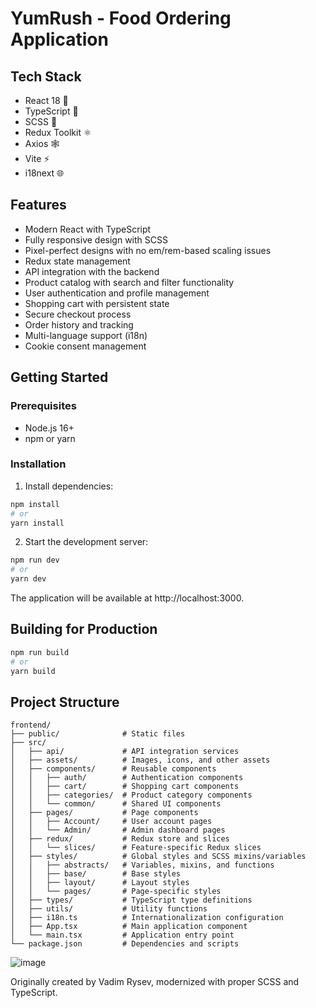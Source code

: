 # YumRush - Food Ordering Application

## Tech Stack

- React 18 🚀
- TypeScript 🔷
- SCSS 💅
- Redux Toolkit ⚛️
- Axios 🕸️
- Vite ⚡️
- i18next 🌐

## Features

- Modern React with TypeScript
- Fully responsive design with SCSS
- Pixel-perfect designs with no em/rem-based scaling issues
- Redux state management
- API integration with the backend
- Product catalog with search and filter functionality
- User authentication and profile management
- Shopping cart with persistent state
- Secure checkout process
- Order history and tracking
- Multi-language support (i18n)
- Cookie consent management

## Getting Started

### Prerequisites

- Node.js 16+ 
- npm or yarn

### Installation

1. Install dependencies:

```bash
npm install
# or
yarn install
```

2. Start the development server:

```bash
npm run dev
# or
yarn dev
```

The application will be available at http://localhost:3000.

## Building for Production

```bash
npm run build
# or
yarn build
```

## Project Structure

```
frontend/
├── public/              # Static files
├── src/
│   ├── api/             # API integration services
│   ├── assets/          # Images, icons, and other assets
│   ├── components/      # Reusable components
│   │   ├── auth/        # Authentication components
│   │   ├── cart/        # Shopping cart components
│   │   ├── categories/  # Product category components
│   │   └── common/      # Shared UI components
│   ├── pages/           # Page components
│   │   ├── Account/     # User account pages
│   │   └── Admin/       # Admin dashboard pages
│   ├── redux/           # Redux store and slices
│   │   └── slices/      # Feature-specific Redux slices
│   ├── styles/          # Global styles and SCSS mixins/variables
│   │   ├── abstracts/   # Variables, mixins, and functions
│   │   ├── base/        # Base styles
│   │   ├── layout/      # Layout styles
│   │   └── pages/       # Page-specific styles
│   ├── types/           # TypeScript type definitions
│   ├── utils/           # Utility functions
│   ├── i18n.ts          # Internationalization configuration
│   ├── App.tsx          # Main application component
│   └── main.tsx         # Application entry point
└── package.json         # Dependencies and scripts
```

![image](https://github.com/user-attachments/assets/352372f1-6cf9-41ed-9731-8a95bf860d84)


Originally created by Vadim Rysev, modernized with proper SCSS and TypeScript.
